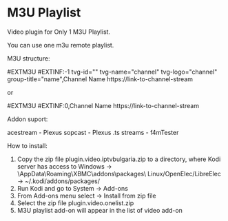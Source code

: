 # M3U Playlist
Video plugin for Only 1 M3U Playlist.

You can use one m3u remote playlist.

M3U structure:

#EXTM3U
#EXTINF:-1 tvg-id="" tvg-name="channel" tvg-logo="channel" group-title="name",Channel Name
https://link-to-channel-stream

or

#EXTM3U
#EXTINF:0,Channel Name
https://link-to-channel-stream

Addon suport:

acestream  - Plexus
sopcast - Plexus
.ts streams - f4mTester


How to install:

1. Copy the zip file plugin.video.iptvbulgaria.zip to a directory, where Kodi server has access to
	Windows -> <USERDIR>\AppData\Roaming\XBMC\addons\packages\ 
	Linux/OpenElec/LibreElec -> ~/.kodi/addons/packages/
2. Run Kodi and go to System -> Add-ons
3. From Add-ons menu select -> Install from zip file
4. Select the zip file plugin.video.onelist.zip
5. M3U playlist add-on will appear in the list of video add-on
